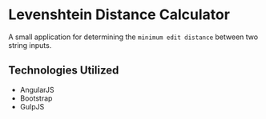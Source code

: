 # Levenshtein Distance Calculator
A small application for determining the `minimum edit distance` between two string inputs.

## Technologies Utilized
* AngularJS
* Bootstrap
* GulpJS

